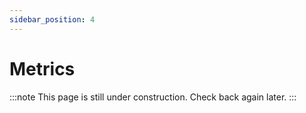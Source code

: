 ```yaml
---
sidebar_position: 4
---
```


# Metrics

:::note
This page is still under construction. Check back again later.
:::

